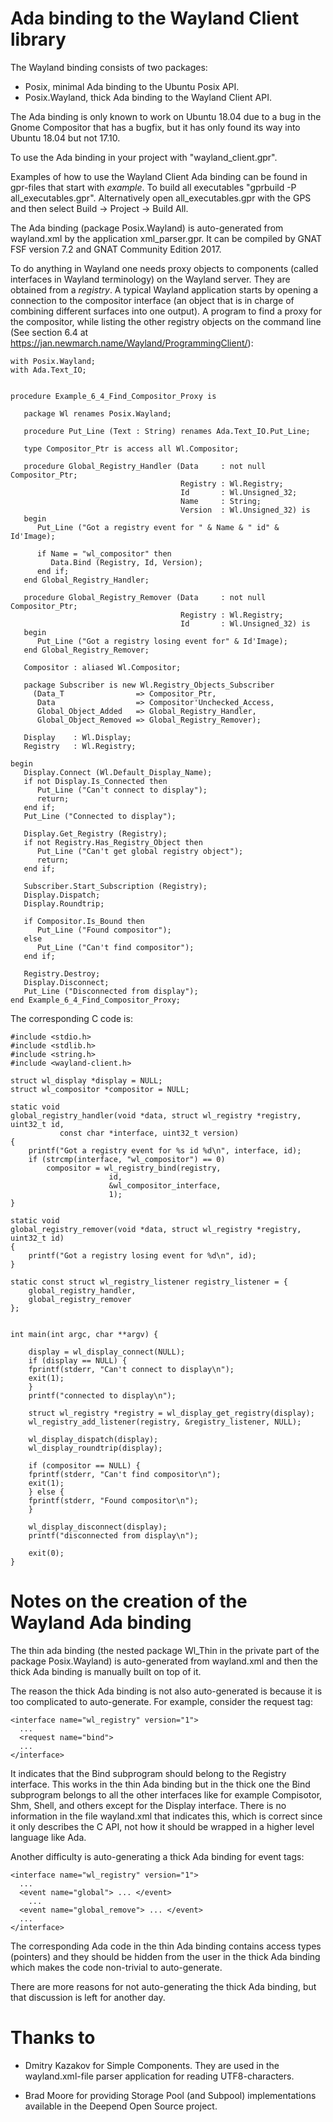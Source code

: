 # Ada binding to the Wayland Client library
The Wayland binding consists of two packages:
- Posix, minimal Ada binding to the Ubuntu Posix API.
- Posix.Wayland, thick Ada binding to the Wayland Client API.

The Ada binding is only known to work on Ubuntu 18.04 due to a bug
in the Gnome Compositor that has a bugfix, but it has only found its way
into Ubuntu 18.04 but not 17.10.

To use the Ada binding in your project with "wayland_client.gpr".

Examples of how to use the Wayland Client Ada binding can be found in gpr-files
that start with _example_. To build all executables
"gprbuild -P all_executables.gpr". Alternatively open all_executables.gpr
with the GPS and then select Build -> Project -> Build All.

The Ada binding (package Posix.Wayland) is auto-generated from wayland.xml
by the application xml_parser.gpr. It can be compiled by
GNAT FSF version 7.2 and GNAT Community Edition 2017.

To do anything in Wayland one needs proxy objects to components
(called interfaces in Wayland terminology)
on the Wayland server. They are obtained from a _registry_.
A typical Wayland application starts by opening a connection to
the compositor interface (an object that is
in charge of combining different surfaces into one output).
A program to find a proxy for the compositor,
while listing the other registry objects on the command line (See section 6.4
at https://jan.newmarch.name/Wayland/ProgrammingClient/):
```
with Posix.Wayland;
with Ada.Text_IO;


procedure Example_6_4_Find_Compositor_Proxy is

   package Wl renames Posix.Wayland;

   procedure Put_Line (Text : String) renames Ada.Text_IO.Put_Line;

   type Compositor_Ptr is access all Wl.Compositor;

   procedure Global_Registry_Handler (Data     : not null Compositor_Ptr;
                                      Registry : Wl.Registry;
                                      Id       : Wl.Unsigned_32;
                                      Name     : String;
                                      Version  : Wl.Unsigned_32) is
   begin
      Put_Line ("Got a registry event for " & Name & " id" & Id'Image);

      if Name = "wl_compositor" then
         Data.Bind (Registry, Id, Version);
      end if;
   end Global_Registry_Handler;

   procedure Global_Registry_Remover (Data     : not null Compositor_Ptr;
                                      Registry : Wl.Registry;
                                      Id       : Wl.Unsigned_32) is
   begin
      Put_Line ("Got a registry losing event for" & Id'Image);
   end Global_Registry_Remover;

   Compositor : aliased Wl.Compositor;

   package Subscriber is new Wl.Registry_Objects_Subscriber
     (Data_T                => Compositor_Ptr,
      Data                  => Compositor'Unchecked_Access,
      Global_Object_Added   => Global_Registry_Handler,
      Global_Object_Removed => Global_Registry_Remover);

   Display    : Wl.Display;
   Registry   : Wl.Registry;

begin
   Display.Connect (Wl.Default_Display_Name);
   if not Display.Is_Connected then
      Put_Line ("Can't connect to display");
      return;
   end if;
   Put_Line ("Connected to display");

   Display.Get_Registry (Registry);
   if not Registry.Has_Registry_Object then
      Put_Line ("Can't get global registry object");
      return;
   end if;

   Subscriber.Start_Subscription (Registry);
   Display.Dispatch;
   Display.Roundtrip;

   if Compositor.Is_Bound then
      Put_Line ("Found compositor");
   else
      Put_Line ("Can't find compositor");
   end if;

   Registry.Destroy;
   Display.Disconnect;
   Put_Line ("Disconnected from display");
end Example_6_4_Find_Compositor_Proxy;
```
The corresponding C code is:
```
#include <stdio.h>
#include <stdlib.h>
#include <string.h>
#include <wayland-client.h>

struct wl_display *display = NULL;
struct wl_compositor *compositor = NULL;

static void
global_registry_handler(void *data, struct wl_registry *registry, uint32_t id,
	       const char *interface, uint32_t version)
{
    printf("Got a registry event for %s id %d\n", interface, id);
    if (strcmp(interface, "wl_compositor") == 0)
        compositor = wl_registry_bind(registry,
				      id,
				      &wl_compositor_interface,
				      1);
}

static void
global_registry_remover(void *data, struct wl_registry *registry, uint32_t id)
{
    printf("Got a registry losing event for %d\n", id);
}

static const struct wl_registry_listener registry_listener = {
    global_registry_handler,
    global_registry_remover
};


int main(int argc, char **argv) {

    display = wl_display_connect(NULL);
    if (display == NULL) {
	fprintf(stderr, "Can't connect to display\n");
	exit(1);
    }
    printf("connected to display\n");

    struct wl_registry *registry = wl_display_get_registry(display);
    wl_registry_add_listener(registry, &registry_listener, NULL);

    wl_display_dispatch(display);
    wl_display_roundtrip(display);

    if (compositor == NULL) {
	fprintf(stderr, "Can't find compositor\n");
	exit(1);
    } else {
	fprintf(stderr, "Found compositor\n");
    }

    wl_display_disconnect(display);
    printf("disconnected from display\n");

    exit(0);
}
```
# Notes on the creation of the Wayland Ada binding

The thin ada binding (the nested package Wl_Thin in the private part of
the package Posix.Wayland) is auto-generated from wayland.xml and
then the thick Ada binding is manually built on top of it.

The reason the thick Ada binding is not also auto-generated is because it is
too complicated to auto-generate. For example, consider the request tag:
```
<interface name="wl_registry" version="1">
  ...
  <request name="bind">
  ...
</interface>
```
It indicates that the Bind subprogram should belong to the Registry interface.
This works in the thin Ada binding but in the thick one the Bind subprogram
belongs to all the other interfaces like for example Compisotor, Shm, Shell,
and others except for the Display interface.
There is no information in the file wayland.xml that indicates this, which is
correct since it only describes the C API, not how it should be wrapped
in a higher level language like Ada.

Another difficulty is auto-generating a thick Ada binding for event tags:
```
<interface name="wl_registry" version="1">
  ...
  <event name="global"> ... </event>
    ...
  <event name="global_remove"> ... </event>
  ...
</interface>
```
The corresponding Ada code in the thin Ada binding
contains access types (pointers) and
they should be hidden from the user in the thick Ada binding which makes
the code non-trivial to auto-generate.

There are more reasons for not auto-generating the thick Ada binding, but that
discussion is left for another day.

# Thanks to
- Dmitry Kazakov for Simple Components. They are used in the wayland.xml-file parser application for reading UTF8-characters.

- Brad Moore for providing Storage Pool (and Subpool) implementations available in the Deepend Open Source project.
